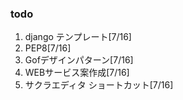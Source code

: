 ### todo
1. django テンプレート[7/16]
2. PEP8[7/16]
3. Gofデザインパターン[7/16]
4. WEBサービス案作成[7/16]
5. サクラエディタ ショートカット[7/16]
